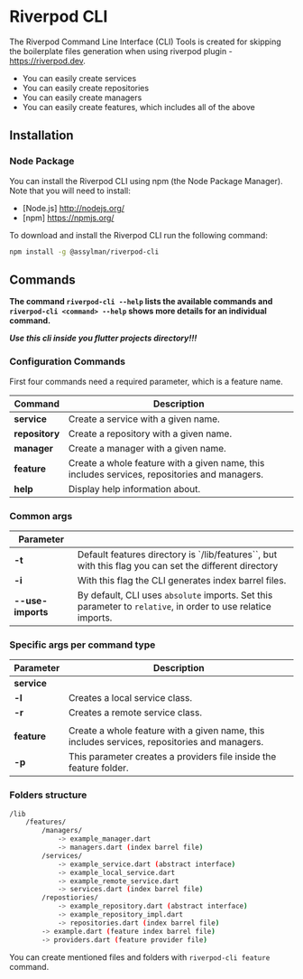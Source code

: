 # Riverpod CLI

The Riverpod Command Line Interface (CLI) Tools is created for skipping the boilerplate files generation when using riverpod plugin - https://riverpod.dev.

- You can easily create services
- You can easily create repositories
- You can easily create managers
- You can easily create features, which includes all of the above

## Installation

### Node Package

You can install the Riverpod CLI using npm (the Node Package Manager).
Note that you will need to install:
- [Node.js] http://nodejs.org/
- [npm] https://npmjs.org/

To download and install the Riverpod CLI run the following command:

```bash
npm install -g @assylman/riverpod-cli
```

## Commands

**The command `riverpod-cli --help` lists the available commands and `riverpod-cli <command> --help` shows more details for an individual command.**


***Use this cli inside you flutter projects directory!!!***


### Configuration Commands

First four commands need a required parameter, which is a feature name.

| Command        | Description                                                                                                                                     |
| -------------- | ----------------------------------------------------------------------------------------------------------------------------------------------- |
| **service**    | Create a service with a given name.                                                                                                             |
| **repository** | Create a repository with a given name.                                                                                                          |
| **manager**    | Create a manager with a given name.                                                                                                             |
| **feature**    | Create a whole feature with a given name, this includes services, repositories and managers.                                                    |
| **help**       | Display help information about.                                                                                                                 |


### Common args

| Parameter           |                                                                                                                                            |
| ------------------- | ------------------------------------------------------------------------------------------------------------------------------------------ |
| **-t**              | Default features directory is `/lib/features``, but with this flag you can set the different directory                                     |
| **-i**              | With this flag the CLI generates index barrel files.                                                                                       |
| **--use-imports**   | By default, CLI uses `absolute` imports. Set this parameter to `relative`, in order to use relatice imports.                               |


### Specific args per command type

| Parameter      | Description                                                                                                                                     |
| -------------- | ----------------------------------------------------------------------------------------------------------------------------------------------- |
| **service**    |                                                                                                                                                 |
| **-l**         | Creates a local service class.                                                                                                                  |
| **-r**         | Creates a remote service class.                                                                                                                 |
|                |                                                                                                                                                 |
| **feature**    | Create a whole feature with a given name, this includes services, repositories and managers.                                                    |
| **-p**         | This parameter creates a providers file inside the feature folder.                                                                              |


### Folders structure

```bash
/lib 
    /features/
        /managers/
            -> example_manager.dart
            -> managers.dart (index barrel file)
        /services/
            -> example_service.dart (abstract interface)
            -> example_local_service.dart
            -> example_remote_service.dart
            -> services.dart (index barrel file)
        /repostiories/
            -> example_repository.dart (abstract interface)
            -> example_repository_impl.dart
            -> repositories.dart (index barrel file)
        -> example.dart (feature index barrel file)
        -> providers.dart (feature provider file)
```

You can create mentioned files and folders with `riverpod-cli feature` command.